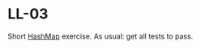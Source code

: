 # LL-03
Short [HashMap](https://www.w3schools.com/java/java_hashmap.asp) exercise. As usual: get all tests to pass.
